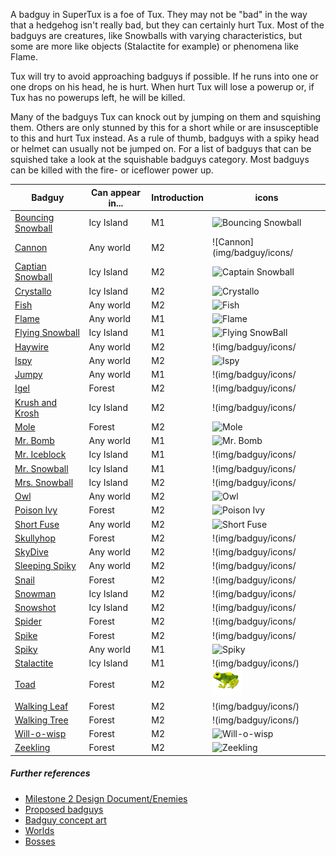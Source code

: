A badguy in SuperTux is a foe of Tux. They may not be "bad" in the way that a hedgehog isn't really bad, but they can certainly hurt Tux. Most of the badguys are creatures, like Snowballs with varying characteristics, but some are more like objects (Stalactite for example) or phenomena like Flame.

Tux will try to avoid approaching badguys if possible. If he runs into one or one drops on his head, he is hurt. When hurt Tux will lose a powerup or, if Tux has no powerups left, he will be killed.

Many of the badguys Tux can knock out by jumping on them and squishing them. Others are only stunned by this for a short while or are insusceptible to this and hurt Tux instead. As a rule of thumb, badguys with a spiky head or helmet can usually not be jumped on. For a list of badguys that can be squished take a look at the squishable badguys category. Most badguys can be killed with the fire- or iceflower power up.

| Badguy | Can appear in... | Introduction | icons |
| ------ | ---------------- | ------------ | ----- |
| [Bouncing Snowball](http://supertux.lethargik.org/wiki/Bouncing_Snowball) | Icy Island | M1 | ![Bouncing Snowball](img/badguy/iconss/Bouncingsnowball.png) |
| [Cannon](http://supertux.lethargik.org/wiki/Cannon) | Any world | M2 |![Cannon](img/badguy/icons/ |
| [Captian Snowball](http://supertux.lethargik.org/wiki/Captain_Snowball) | Icy Island | M2 |![Captain Snowball](img/badguy/iconss/Captain_Snowball.png) |
| [Crystallo](http://supertux.lethargik.org/wiki/Crystallo) | Icy Island | M2 | ![Crystallo](/img/badguy/iconss/Crystallo.png)| OK!
| [Fish](http://supertux.lethargik.org/wiki/Fish) | Any world | M2 |![Fish](img/badguy/iconss/FishBlue.png) |
| [Flame](http://supertux.lethargik.org/wiki/Flame) | Any world | M1 |![Flame](img/badguy/iconss/Flame.png) |
| [Flying Snowball](http://supertux.lethargik.org/wiki/Flying_Snowball) | Icy Island | M1 |![Flying SnowBall](img/badguy/iconss/Flyingsnowball.png) |
| [Haywire](http://supertux.lethargik.org/wiki/Haywire) | Any world | M2 |!(img/badguy/icons/ |
| [Ispy](http://supertux.lethargik.org/wiki/Ispy) | Any world | M2 |![Ispy](img/badguy/iconss/Ispy.png) |
| [Jumpy](http://supertux.lethargik.org/wiki/Jumpy) | Any world | M1 |!(img/badguy/icons/ |
| [Igel](http://supertux.lethargik.org/wiki/Igel) | Forest | M2 |!(img/badguy/icons/ |
| [Krush and Krosh](http://supertux.lethargik.org/wiki/Krush_and_Krosh) | Icy Island | M2 |!(img/badguy/icons/ |
| [Mole](http://supertux.lethargik.org/wiki/Mole) | Forest | M2 |![Mole](img/badguy/iconss/Mole.png) |
| [Mr. Bomb](http://supertux.lethargik.org/wiki/Mr._Bomb) | Any world | M1 |![Mr. Bomb](img/badguy/iconss/Mrbomb.png) |
| [Mr. Iceblock](http://supertux.lethargik.org/wiki/Mr._IceBlock) | Icy Island | M1 |!(img/badguy/icons/ |
| [Mr. Snowball](http://supertux.lethargik.org/wiki/Snowball) | Icy Island | M1 |!(img/badguy/icons/ |
| [Mrs. Snowball](http://supertux.lethargik.org/wiki/Mrs._Snowball) | Icy Island | M2 |!(img/badguy/icons/ |
| [Owl](http://supertux.lethargik.org/wiki/Owl) | Any world | M2 |![Owl](img/badguy/iconss/Owl.png) |
| [Poison Ivy](http://supertux.lethargik.org/wiki/Poison_Ivy) | Forest | M2 |![Poison Ivy](img/badguy/iconss/Poisonivy.png)
| [Short Fuse](http://supertux.lethargik.org/wiki/Short_Fuse) | Any world | M2 |![Short Fuse](img/badguy/iconss/Short_Fuse.png) |
| [Skullyhop](http://supertux.lethargik.org/wiki/Skullyhop) | Forest | M2 |!(img/badguy/icons/ |
| [SkyDive](http://supertux.lethargik.org/wiki/SkyDive) | Any world | M2 |!(img/badguy/icons/ |
| [Sleeping Spiky](http://supertux.lethargik.org/wiki/Sleeping_Spiky) | Any world | M2 |!(img/badguy/icons/ |
| [Snail](http://supertux.lethargik.org/wiki/Snail) | Forest | M2 |!(img/badguy/icons/ |
| [Snowman](http://supertux.lethargik.org/wiki/Snowman) | Icy Island | M2 |!(img/badguy/icons/ |
| [Snowshot](http://supertux.lethargik.org/wiki/Snowshot) | Icy Island | M2 |!(img/badguy/icons/ |
| [Spider](http://supertux.lethargik.org/wiki/Spider) | Forest | M2 |!(img/badguy/icons/ |
| [Spike](http://supertux.lethargik.org/wiki/Spike) | Forest | M2 |!(img/badguy/icons/ |
| [Spiky](http://supertux.lethargik.org/wiki/Spiky) | Any world | M1 |![Spiky](img/badguy/iconss/Spiky.png) |
| [Stalactite](http://supertux.lethargik.org/wiki/Stalactite) | Icy Island | M1 |!(img/badguy/icons/) |
| [Toad](http://supertux.lethargik.org/wiki/Toad) | Forest | M2 |![Toad](img/badguy/icons/Toad.png)  |
| [Walking Leaf](http://supertux.lethargik.org/wiki/Walking_leaf) | Forest | M2 |!(img/badguy/icons/)  |
| [Walking Tree](http://supertux.lethargik.org/wiki/Walking_tree) | Forest | M2 |!(img/badguy/icons/)  |
| [Will-o-wisp](http://supertux.lethargik.org/wiki/Will-o-wisp) | Forest | M2 |![Will-o-wisp](img/badguy/iconss/Willowisp.png)  |
| [Zeekling](http://supertux.lethargik.org/wiki/Zeekling) | Forest | M2 |![Zeekling](img/badguy/iconss/Zeekling.png)  |

##### Further references

* [Milestone 2 Design Document/Enemies](http://supertux.lethargik.org/wiki/Milestone_2_Design_Document/Enemies)
* [Proposed badguys](http://supertux.lethargik.org/wiki/Proposed_Badguys)
* [Badguy concept art](http://supertux.lethargik.org/wiki/Badguys_concept_art)
* [Worlds](https://github.com/SuperTux/supertux/wiki/Worlds)
* [Bosses](http://supertux.lethargik.org/wiki/Bosses)
